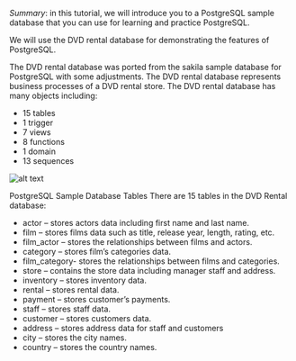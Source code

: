 _Summary_: in this tutorial, we will introduce you to a PostgreSQL sample database that you can use for learning and practice PostgreSQL.

We will use the DVD rental database for demonstrating the features of PostgreSQL.

The DVD rental database was ported from the sakila sample database for PostgreSQL with some adjustments. The DVD rental database represents business processes of a DVD rental store. The DVD rental database has many objects including:

+ 15 tables
+ 1 trigger
+ 7 views
+ 8 functions
+ 1 domain
+ 13 sequences

![alt text](http://www.postgresqltutorial.com/wp-content/uploads/2018/03/dvd-rental-sample-database-diagram.png)

PostgreSQL Sample Database Tables
There are 15 tables in the DVD Rental database:

+ actor – stores actors data including first name and last name.
+ film – stores films data such as title, release year, length, rating, etc.
+ film_actor – stores the relationships between films and actors.
+ category – stores film’s categories data.
+ film_category- stores the relationships between films and categories.
+ store – contains the store data including manager staff and address.
+ inventory – stores inventory data.
+ rental – stores rental data.
+ payment – stores customer’s payments.
+ staff – stores staff data.
+ customer – stores customers data.
+ address – stores address data for staff and customers
+ city – stores the city names.
+ country – stores the country names.
